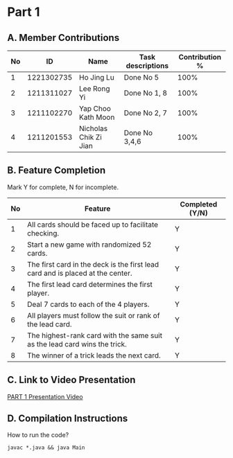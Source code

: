 # Part 1

## A. Member Contributions

| No  | ID         | Name                  | Task descriptions | Contribution % |
| --- | ---------- | --------------------- | ----------------- | -------------- |
| 1   | 1221302735 | Ho Jing Lu            | Done No 5         | 100%           |
| 2   | 1211311027 | Lee Rong Yi           | Done No 1, 8      | 100%           |
| 3   | 1211102270 | Yap Choo Kath Moon    | Done No 2, 7      | 100%           |
| 4   | 1211201553 | Nicholas Chik Zi Jian | Done No 3,4,6     | 100%           |

## B. Feature Completion

Mark Y for complete, N for incomplete.

| No  | Feature                                                                        | Completed (Y/N) |
| --- | ------------------------------------------------------------------------------ | --------------- |
| 1   | All cards should be faced up to facilitate checking.                           | Y               |
| 2   | Start a new game with randomized 52 cards.                                     | Y               |
| 3   | The first card in the deck is the first lead card and is placed at the center. | Y               |
| 4   | The first lead card determines the first player.                               | Y               |
| 5   | Deal 7 cards to each of the 4 players.                                         | Y               |
| 6   | All players must follow the suit or rank of the lead card.                     | Y               |
| 7   | The highest-rank card with the same suit as the lead card wins the trick.      | Y               |
| 8   | The winner of a trick leads the next card.                                     | Y               |

## C. Link to Video Presentation

[PART 1 Presentation Video](https://drive.google.com/file/d/1rO1p65mG7wWz_-mbA34g-EFYixsFK9dK/view?usp=share_link)

## D. Compilation Instructions

How to run the code?

```
javac *.java && java Main
```
